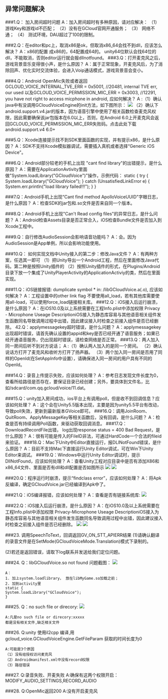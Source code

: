 ## 异常问题解决
###1.Q： 加入房间超时问题
     A：加入房间超时有多种原因，请对应解决：
         （1）游戏Key和游戏id不匹配；
         （2）没有在GCloud官网开通服务；
         （3） 网络不通；
         （4） 测试环境，DAU超过了100的限制。

###2.Q：在editor和pc上，取消x86是ok，但取消x86_64会找不到dll，应该怎么解决？
     A：x86的配置 成x86的，64配置成64的。 unity64位默认会找64位的dll，不能取消，否则editor运行就会报dllnotfound。
###3.Q：打开麦克风之后，游戏背景音乐变得很小声，是什么原因？
     A：属于正常现象，开麦克风后，为了消除回声、优化实时交流体验，会进入Voip通话模式，游戏背景音会变小。

###4.Q：Android OpenMic失败或者返回GCLOUD_VOICE_INTERNAL_TVE_ERR = 0x5001, //20481, internal TVE err, our used 以及GCLOUD_VOICE_PERMISSION_MIC_ERR = 0x3003, //12291, you have not right to access micphone in android, 应如何解决？
     A :（1）确认java中有没调用GCloudVoiceEngine的init方法，如下图所示：
![](https://i.imgur.com/3M0WXAc.png)
         （2）确认下android.support.v4.jar的版本，因为语音引擎中使用了相关函数检查麦克风权限，因此需要确保该jar包版本在6.0以上，否则，在Android 6.0上开麦克风会返回GCLOUD_VOICE_PERMISSION_MIC_ERR失败码。点击此处下载android.support.v4 6.0+

###5.Q：Xcode连接提示找不到SDK里面函数的实现，并有提示x86，是什么原因？
     A：SDK不支持Xcode模拟器调试，需要插入真机或者选择“Generic iOS Device"。

###6.Q：Android部分较老的手机上出现 "cant find library"的出错提示，是什么原因？
     A：需要在ApplicationAvtivity里面做"System.loadLibrary("GCloudVoice")"操作，示例代码：
     static {
            try {
                 System.loadLibrary("GCloudVoice");
       } catch (UnsatisfiedLinkError e) {
              System.err.println("load library failed!!!");
       }
     }

###7.Q：Android手机上出现“Cant find method ApolloVoiceUUID"字眼日志，是什么原因？
     A：检查SDK的jar包和.so文件是否来自同一个版本。

###8.Q：Android手机上出现"Can't Read config files"的异常日志，是什么问题？
     A：Android检查Assets目录是否正常合入，iOS检查Bundle文件是否加入到Xcode工程中。

###9.Q：自行修改AudioSession会影响语音功能吗？
     A：会。因为AudioSession是App单例，所以会影响功能使用。

###10.Q： 如何实现文档中Unity接入的第二步：修改Java文件？
     A：有两种方案，任选其一即可
          （1）把Unity导出一个Android工程，然后在里面修改Java代码。第二种是按照Unity插件的
          （2）按照Unity插件的形式，在Plugins/Android目录下放一个集成了UnityPlayerActivity的ApplicationActiviy的类，然后在里面实现。

###11.Q：iOS链接报错: dumplicate symbol * in: /libGCloudVoice.a(.o), 应该如何解决？
     A：工程设置中的other link flag 不要使用all_load，若有其他库需要使用all-load，可以使用force_load链接相关库。
###12.Q：iOS接入后运行崩溃，是什么原因？
     A：在iOS10.0及以上系统需要在工程Info.plist中添加权限 Privacy - Microphone Useage DescriptioniOS接入为静态库容易与其他语音相关组件发生函数同名导致调用过程中出错，因此建议接入时检查之前接入组件是否已经删除。 42.Q：applymessagekey超时错误，是什么问题？
     A：applymessagekey出现超时错误，请首先确认设置的appid和key是否已经开通了语音服务；如果已经开通语音服务，仍出现超时错误，请检查网络是否正常。
###13.Q：两人加入同一房间后听不到对方说话；
     A :（1）确认两人加入的是同一个房间。
         （2）确认说话方打开了麦克风和收听方打开了扬声器。
         （3）两个加入同一房间是否用了同样的OpenId(在SetAppInfo中设置），请确保进入同一房间的用户具有不同的OpenId。

###14.Q：录音上传提示失败，应该如何处理？
     A：参考日志发现文件长度为0，查看所给路径是否存在，要保证目录已经创建；另外，要具体到文件名，比如/sdcard/com.qq.gcloud/voice/11.dat。

###15.Q：unity加入房间成功，ios平台上有调用poll，但是收不到回调信息？应该如何处理？
     A：这个会在Unity5.5版本出现，主要是因为unity5.5平台有改动，导致poll失效，更新到最新版本GVoice即可。
###16.Q：调用JoinRoom、QuitRoom、ApplyMessageKey等相关函数后，没有回调，是什么问题？
     A：检查是否有持续调用Poll函数，来驱动获取回调消息。
###17.Q：DownloadRecordFile出错， log出现response status = 400 Bad Request，是什么原因？
     A：很有可能是传入的FileID非法，可通过HardCode一个合法的fileid来验证。
###18.Q：Mac下Unity中Editor直接运行，报DLlNotFound错误，是什么原因？
     A：目前不支持Mac下直接运行Unity Editor调试，可在Win下Unity Editor来调试。
###19.Q：Windows中运行Unity Editor调试时，提示DllNotFound，应该如何处理？
     A：查看Unity工程对应目录中是否有添加X86和x86_64文件、里面是否有dll和dll配置是否如图所示
![](https://i.imgur.com/GbUStYk.png)
![](https://i.imgur.com/MVDLwDr.png)

###20.Q：程序运行时崩溃，提示“findclass error”，应该如何处理？
     A：将Apk反编译，确定GCloudVoice.jar已经编译到Apk中了。

###21.Q：iOS编译报错，应该如何处理？
     A：查看是否有链接系统库:
![](https://i.imgur.com/PXsoMDM.png)

###22.Q：iOS接入后运行崩溃，是什么原因？
    A：在iOS10.0及以上系统需要在工程Info.plist中添加权限 Privacy-Microphone Useage DescriptioniOS接入为静态库容易与其他语音相关组件发生函数同名导致调用过程中出错，因此建议接入时检查之前接入组件是否已经删除。
![](https://i.imgur.com/L02E5zl.png)
![](https://i.imgur.com/nfu1HrF.png)

###23. 调用SpeechToText，回调返回GV_ON_STT_APIERR结果
(1)请确认翻译的录音文件是在SetMode(GCloudVoiceMode.Translation)模式下录制的。

(2)若还是返回错误，请取下log联系并发送给我们定位问题。

###24. Q：libGCloudVoice.so not found
问题截图： 
![](https://i.imgur.com/Z8okS2d.png)

    A：
    1. 加上system.loadlibrary， 放在libMyGame.so加载之前；
    2. 加到activity里
    static {
    System.loadLibrary("GCloudVoice");
    }

###25. Q：no such file or direcory:
![](https://i.imgur.com/TCEXGXw.png)

    A:凡是no such file or direcory:xxxxx
    都是没有相关文件,缺乏相关文件


###26. Q:unity 使用il2cpp 编译,用gcloud_voice.GCloudVoiceEngine.GetFileParam 获取的时间长度为0 

    A:可能是3个原因
    （1）没有给授权访问麦克风
    （2）Androidmanifest.xml中没有record权限
    （3）路径错误


###27. Q:录音失败、开麦失败
    A:确保有这两个权限开启：MODIFY_AUDIO_SETTINGS,RECORD_AUDIO

###28. Q:OpenMic返回200
    A:没有开启麦克风







